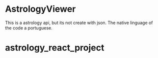 # AstrologyViewer

This is a astrology api, but its not create with json. The native linguage of the code a portuguese.

# astrology_react_project
